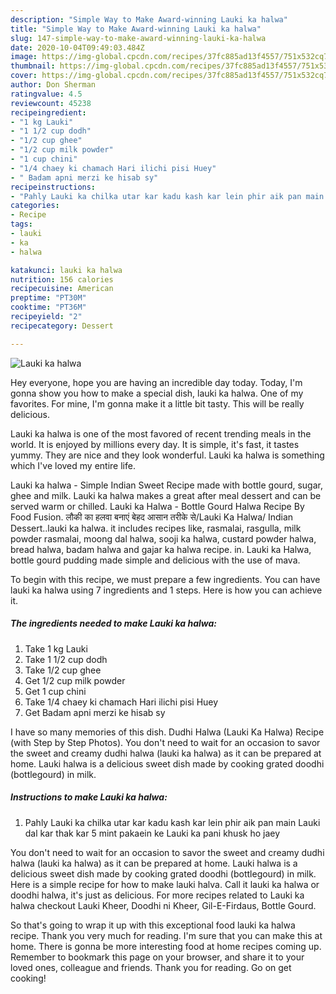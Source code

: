 ```yaml
---
description: "Simple Way to Make Award-winning Lauki ka halwa"
title: "Simple Way to Make Award-winning Lauki ka halwa"
slug: 147-simple-way-to-make-award-winning-lauki-ka-halwa
date: 2020-10-04T09:49:03.484Z
image: https://img-global.cpcdn.com/recipes/37fc885ad13f4557/751x532cq70/lauki-ka-halwa-recipe-main-photo.jpg
thumbnail: https://img-global.cpcdn.com/recipes/37fc885ad13f4557/751x532cq70/lauki-ka-halwa-recipe-main-photo.jpg
cover: https://img-global.cpcdn.com/recipes/37fc885ad13f4557/751x532cq70/lauki-ka-halwa-recipe-main-photo.jpg
author: Don Sherman
ratingvalue: 4.5
reviewcount: 45238
recipeingredient:
- "1 kg Lauki"
- "1 1/2 cup dodh"
- "1/2 cup ghee"
- "1/2 cup milk powder"
- "1 cup chini"
- "1/4 chaey ki chamach Hari ilichi pisi Huey"
- " Badam apni merzi ke hisab sy"
recipeinstructions:
- "Pahly Lauki ka chilka utar kar kadu kash kar lein phir aik pan main Lauki dal kar thak kar 5 mint pakaein ke Lauki ka pani khusk ho jaey"
categories:
- Recipe
tags:
- lauki
- ka
- halwa

katakunci: lauki ka halwa 
nutrition: 156 calories
recipecuisine: American
preptime: "PT30M"
cooktime: "PT36M"
recipeyield: "2"
recipecategory: Dessert

---
```



![Lauki ka halwa](https://img-global.cpcdn.com/recipes/37fc885ad13f4557/751x532cq70/lauki-ka-halwa-recipe-main-photo.jpg)

Hey everyone, hope you are having an incredible day today. Today, I'm gonna show you how to make a special dish, lauki ka halwa. One of my favorites. For mine, I'm gonna make it a little bit tasty. This will be really delicious.

Lauki ka halwa is one of the most favored of recent trending meals in the world. It is enjoyed by millions every day. It is simple, it's fast, it tastes yummy. They are nice and they look wonderful. Lauki ka halwa is something which I've loved my entire life.

Lauki ka halwa - Simple Indian Sweet Recipe made with bottle gourd, sugar, ghee and milk. Lauki ka halwa makes a great after meal dessert and can be served warm or chilled. Lauki ka Halwa - Bottle Gourd Halwa Recipe By Food Fusion. लौकी का हलवा बनाएं बेहद आसान तरीके से/Lauki Ka Halwa/ Indian Dessert..lauki ka halwa. it includes recipes like, rasmalai, rasgulla, milk powder rasmalai, moong dal halwa, sooji ka halwa, custard powder halwa, bread halwa, badam halwa and gajar ka halwa recipe. in. Lauki ka Halwa, bottle gourd pudding made simple and delicious with the use of mava.


To begin with this recipe, we must prepare a few ingredients. You can have lauki ka halwa using 7 ingredients and 1 steps. Here is how you can achieve it.

<!--inarticleads1-->

##### The ingredients needed to make Lauki ka halwa:

1. Take 1 kg Lauki
1. Take 1 1/2 cup dodh
1. Take 1/2 cup ghee
1. Get 1/2 cup milk powder
1. Get 1 cup chini
1. Take 1/4 chaey ki chamach Hari ilichi pisi Huey
1. Get  Badam apni merzi ke hisab sy


I have so many memories of this dish. Dudhi Halwa (Lauki Ka Halwa) Recipe (with Step by Step Photos). You don&#39;t need to wait for an occasion to savor the sweet and creamy dudhi halwa (lauki ka halwa) as it can be prepared at home. Lauki halwa is a delicious sweet dish made by cooking grated doodhi (bottlegourd) in milk. 

<!--inarticleads2-->

##### Instructions to make Lauki ka halwa:

1. Pahly Lauki ka chilka utar kar kadu kash kar lein phir aik pan main Lauki dal kar thak kar 5 mint pakaein ke Lauki ka pani khusk ho jaey


You don&#39;t need to wait for an occasion to savor the sweet and creamy dudhi halwa (lauki ka halwa) as it can be prepared at home. Lauki halwa is a delicious sweet dish made by cooking grated doodhi (bottlegourd) in milk. Here is a simple recipe for how to make lauki halva. Call it lauki ka halwa or doodhi halwa, it&#39;s just as delicious. For more recipes related to Lauki ka halwa checkout Lauki Kheer, Doodhi ni Kheer, Gil-E-Firdaus, Bottle Gourd. 

So that's going to wrap it up with this exceptional food lauki ka halwa recipe. Thank you very much for reading. I'm sure that you can make this at home. There is gonna be more interesting food at home recipes coming up. Remember to bookmark this page on your browser, and share it to your loved ones, colleague and friends. Thank you for reading. Go on get cooking!
